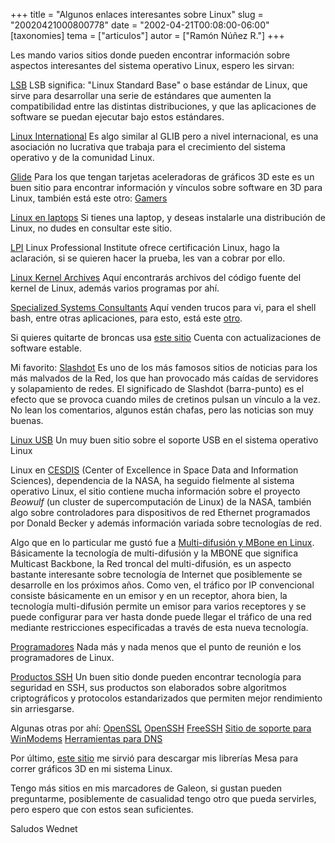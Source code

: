 +++
title = "Algunos enlaces interesantes sobre Linux"
slug = "20020421000800778"
date = "2002-04-21T00:08:00-06:00"
[taxonomies]
tema = ["articulos"]
autor = ["Ramón Núñez R."]
+++

Les mando varios sitios donde pueden encontrar información sobre
aspectos interesantes del sistema operativo Linux, espero les sirvan:

<!-- more -->
[LSB](http://www.linuxbase.org)
LSB significa: "Linux Standard Base" o base estándar de Linux, que sirve
para desarrollar una serie de estándares que aumenten la compatibilidad
entre las distintas distribuciones, y que las aplicaciones de software se
puedan ejecutar bajo estos estándares.

[Linux International](http://www.li.org) Es algo similar al GLIB pero a nivel
internacional, es una asociación no lucrativa que trabaja para el crecimiento
del sistema operativo y de la comunidad Linux.

[Glide](http://glide.xxedge.com/)
Para los que tengan tarjetas aceleradoras de gráficos 3D este es un buen
sitio para encontrar información y vínculos sobre software en 3D para
Linux, también está este otro:
[Gamers](http://www.gamers.org/dEngine/xf3D/)

[Linux en laptops](http://www.cs.utexas.edu/users/kharker/linux-laptop/) Si
tienes una laptop, y deseas instalarle una distribución de Linux, no dudes en
consultar este sitio.

[LPI](http://www.lpi.org)
Linux Professional Institute ofrece certificación Linux, hago la
aclaración, si se quieren hacer la prueba, les van a cobrar por ello.

[Linux Kernel Archives](http://www.kernel.org)
Aquí encontrarás archivos del código fuente del kernel de Linux, además
varios programas por ahí.

[Specialized Systems Consultants](http://www.ssc.com)
Aquí venden trucos para vi, para el shell bash, entre otras
aplicaciones, para esto, está este
[otro](http://www.linuxresources.com).

Si quieres quitarte de broncas usa [este
sitio](http://www.freshmeat.net)
Cuenta con actualizaciones de software estable.

Mi favorito: [Slashdot](http://slashdot.org)
Es uno de los más famosos sitios de noticias para los más malvados de la
Red, los que han provocado más caídas de servidores y solapamiento de
redes. El significado de Slashdot (barra-punto) es el efecto que se
provoca cuando miles de cretinos pulsan un vínculo a la vez. No lean los
comentarios, algunos están chafas, pero las noticias son muy buenas.

[Linux USB](http://www.linux-usb.org/)
Un muy buen sitio sobre el soporte USB en el sistema operativo Linux

Linux en [CESDIS](http://cesdis1.gsfc.nasa.gov/linux-web/) (Center of Excellence
in Space Data and Information Sciences), dependencia de la NASA, ha seguido
fielmente al sistema operativo Linux, el sitio contiene mucha información sobre
el proyecto *Beowulf* (un cluster de supercomputación de Linux) de la NASA,
también algo sobre controladores para dispositivos de red Ethernet programados
por Donald Becker y además información variada sobre tecnologías de red.

Algo que en lo particular me gustó fue a [Multi-difusión y MBone en
Linux](http://www.teksouth.com/linux/multicast/). Básicamente la tecnología de
multi-difusión y la MBONE que significa Multicast Backbone, la Red troncal del
multi-difusión, es un aspecto bastante interesante sobre tecnología de Internet
que posiblemente se desarrolle en los próximos años. Como ven, el tráfico por IP
convencional consiste básicamente en un emisor y en un receptor, ahora bien, la
tecnología multi-difusión permite un emisor para varios receptores y se puede
configurar para ver hasta donde puede llegar el tráfico de una red mediante
restricciones especificadas a través de esta nueva tecnología.

[Programadores](http://www.ee.mu.oz.au/linux/programming)
Nada más y nada menos que el punto de reunión e los programadores de
Linux.

[Productos SSH](http://www.ssh.fi/products/)
Un buen sitio donde pueden encontrar tecnología para seguridad en SSH,
sus productos son elaborados sobre algoritmos criptográficos y
protocolos estandarizados que permiten mejor rendimiento sin
arriesgarse.

Algunas otras por ahí:
[OpenSSL](http://www.openssl.org)
[OpenSSH](http://violet.ibs.com.au/openssh)
[FreeSSH](http://www.freessh.org)
[Sitio de soporte para WinModems](http://www.linmodems.org)
[Herramientas para DNS](http://www.dns.net/dnsrd/tools.html)

Por último, [este sitio](http://www.ssec.wisc.edu/~brianp/Mesa.html) me sirvió
para descargar mis librerías Mesa para correr gráficos 3D en mi sistema
Linux.

Tengo más sitios en mis marcadores de Galeon, si gustan pueden
preguntarme, posiblemente de casualidad tengo otro que pueda servirles, pero
espero que con estos sean suficientes.

Saludos
Wednet
